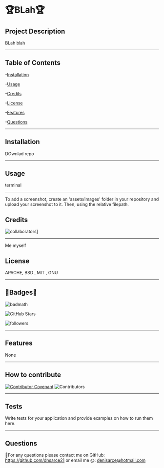 # **🏆BLah🏆** </br>


  ## Project Description
  
  BLah blah

  ---  
 
  ## Table of Contents
  
  -[Installation](#installation) 

  -[Usage](#usage) 

  -[Credits](#credits) 

  -[License](#license) 

  -[Features](#features) 
  
  -[Questions](#questions)

  ---
  
  ## Installation
  
  DOwnlad repo
  
 ---
  
  ## Usage
  
  terminal
  
  ---

  To add a screenshot, create an 'assets/images' folder in your repository and upload your screenshot to it. Then, using the relative filepath.
  
  ## Credits

  ![collaborators](https://img.shields.io/npm/collaborators/inquirer)]
 
  ---
  
  Me myself
  
  
  ## License
  
  APACHE, BSD , MIT , GNU 
  
  ---
  
  ## 🌟Badges🌟
  
  ![badmath](https://img.shields.io/github/languages/top/nielsenjared/badmath)
  
  ![GitHub Stars](https://img.shields.io/github/stars/dnsarce21/Pro-Readme-Gen-DA?style=social)
  
  ![followers](https://img.shields.io/github/followers/dnsarce21?style=social)

  ---

  ## Features
  
  None

  ---

  ## How to contribute
  
  [![Contributor Covenant](https://img.shields.io/badge/Contributor%20Covenant-2.1-4baaaa.svg)](code_of_conduct.md)
  ![Contributors](https://img.shields.io/github/contributors/dnsarce21/Pro-Readme-Gen-DA)

  ---
  
  ## Tests
  
  Write tests for your application and provide examples on how to run them here.

  ---
  
  ## Questions
  
  🥇For any questions please contact me on GitHub: https://github.com/dnsarce21 or email me @: denisarce@hotmail.com